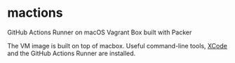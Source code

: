 # mactions
GitHub Actions Runner on macOS Vagrant Box built with Packer

The VM image is built on top of macbox. Useful command-line tools, [XCode](https://github.com/inloco/xcode) and the GitHub Actions Runner are installed.
